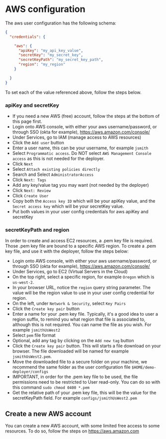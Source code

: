 # AWS configuration

The aws user configuration has the following schema:

```json
{
  "credentials": {

    "aws": {
      "apiKey": "my_api_key_value",
      "secretKey": "my_secret_key",
      "secretKeyPath": "my_secret_key_path",
      "region": "my_region"
    }

  }
}
```

To set each of the value referenced above, follow the steps below.

### apiKey and secretKey

* If you need a new AWS (free) account, follow the steps at the bottom of this page first.
* Login onto AWS console, with either your aws username/password, or through SSO (okta for example), https://aws.amazon.com/console/
* Under Services, go to IAM (manage access to AWS resources)
* Click the `Add user` button
* Enter a user name, this can be your username, for example `jsmith`
* Select `Programmatic access`. Do NOT select `AWS Management Console access` as this is not needed for the deployer.
* Click `Next`
* Select `Attach existing policies directly`
* Search and Select `AdministratorAccess`
* Click `Next: Tags`
* Add any key/value tag you may want (not needed by the deployer)
* Click `Next: Review`
* Click `Create User`
* Copy both the `Access key ID` which will be your apiKey value, and the `Secret access key` which will be your secretKey value.
* Put both values in your user config credentials for aws apiKey and secretKey

### secretKeyPath and region

In order to create and access EC2 resources, a .pem key file is required. Those .pem key file are bound to a specific AWS region.
To create a .pem key file, and use it with the deployer, follow the steps below:

* Login onto AWS console, with either your aws username/password, or through SSO (okta for example), https://aws.amazon.com/console/
* Under Services, go to EC2 (Virtual Servers in the Cloud)
* On the top right, select a specific region, for example `Oregon` which is `us-west-2`.
* In your browser URL, notice the `region` query string parameter. The value will be the region value to use in your user config credential for region.
* On the left, under `Network & Security`, select `Key Pairs`
* Click the `Create key pair` button
* Enter a name for your .pem key file. Typically, it's a good idea to user a region suffix, to remind you what region that file is associated to, although this is not required. You can name the file as you wish. For example `jsmithUsWest2`
* Select `pem` file format
* Optional, add any tag by clicking on the `Add new tag` button
* Click the `Create key pair` button. This will starts a file download on your browser. The file downloaded will be named for example `jsmithUsWest2.pem`.
* Move the downloaded file to a secure folder on your machine, we recommend the same folder as the user configuration file `$HOME/demo-deployer/configs`
* IMPORTANT, in order for the .pem key file to be used, the file permissions need to be restricted to User read-only. You can do so with this command `sudo chmod 0400 *.pem`
* Get the relative path of your .pem key file, this will be the value for the secretKeyPath field. For example `configs/jsmithUsWest2.pem`

## Create a new AWS account

You can create a new AWS account, with some limited free access to some resources. To do so, follow the steps on https://aws.amazon.com 

